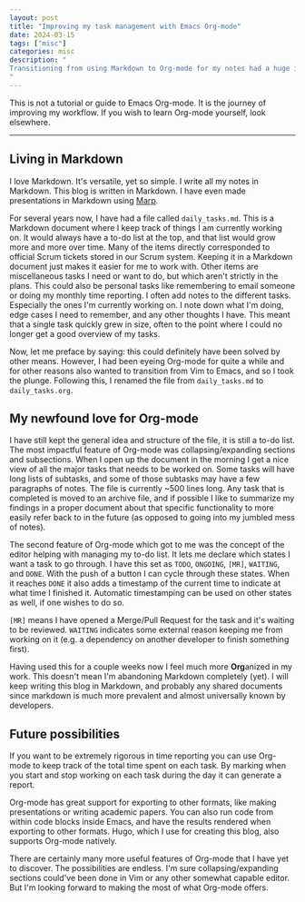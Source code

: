 ```yaml
---
layout: post
title: "Improving my task management with Emacs Org-mode"
date: 2024-03-15
tags: ["misc"]
categories: misc
description: "
Transitioning from using Markdown to Org-mode for my notes had a huge impact on my ability to keep track of my tasks
"
---
```


This is not a tutorial or guide to Emacs Org-mode. It is the journey
of improving my workflow. If you wish to learn Org-mode yourself,
look elsewhere.

---

## Living in Markdown

I love Markdown. It's versatile, yet so simple. I write all my notes
in Markdown. This blog is written in Markdown. I have even made
presentations in Markdown using
[Marp](https://github.com/marp-team/marp).

For several years now, I have had a file called `daily_tasks.md`. This
is a Markdown document where I keep track of things I am currently
working on. It would always have a to-do list at the top, and that
list would grow more and more over time. Many of the items directly
corresponded to official Scrum tickets stored in our Scrum system.
Keeping it in a Markdown document just makes it easier for me to work
with. Other items are miscellaneous tasks I need or want to do, but
which aren't strictly in the plans. This could also be personal tasks
like remembering to email someone or doing my monthly time reporting. I
often add notes to the different tasks. Especially the ones I'm
currently working on. I note down what I'm doing, edge cases I need to
remember, and any other thoughts I have. This meant that a single task
quickly grew in size, often to the point where I could no longer get a
good overview of my tasks.

Now, let me preface by saying: this could definitely have been solved
by other means. However, I had been eyeing Org-mode for quite a while
and for other reasons also wanted to transition from Vim to Emacs, and
so I took the plunge. Following this, I renamed the file from
`daily_tasks.md` to `daily_tasks.org`.


## My newfound love for Org-mode

I have still kept the general idea and structure of the file, it is
still a to-do list. The most impactful feature of Org-mode was
collapsing/expanding sections and subsections. When I open up the
document in the morning I get a nice view of all the major tasks that
needs to be worked on. Some tasks will have long lists of subtasks,
and some of those subtasks may have a few paragraphs of notes. The
file is currently ~500 lines long. Any task that is completed is moved
to an archive file, and if possible I like to summarize my findings in
a proper document about that specific functionality to more easily
refer back to in the future (as opposed to going into my jumbled mess
of notes).

The second feature of Org-mode which got to me was the concept of the
editor helping with managing my to-do list. It lets me declare which
states I want a task to go through. I have this set as `TODO`,
`ONGOING`, `[MR]`, `WAITING`, and `DONE`. With the push of a button I
can cycle through these states. When it reaches `DONE` it also adds a
timestamp of the current time to indicate at what time I finished
it. Automatic timestamping can be used on other states as well, if one
wishes to do so.

`[MR]` means I have opened a Merge/Pull Request for the task and it's
waiting to be reviewed. `WAITING` indicates some external reason
keeping me from working on it (e.g. a dependency on another developer
to finish something first).

Having used this for a couple weeks now I feel much more **Org**anized
in my work. This doesn't mean I'm abandoning Markdown completely
(yet). I will keep writing this blog in Markdown, and probably any
shared documents since markdown is much more prevalent and almost
universally known by developers.

## Future possibilities

If you want to be extremely rigorous in time reporting you can use
Org-mode to keep track of the total time spent on each task. By
marking when you start and stop working on each task during the day it
can generate a report.

Org-mode has great support for exporting to other formats, like making
presentations or writing academic papers. You can also run code from
within code blocks inside Emacs, and have the results rendered when
exporting to other formats. Hugo, which I use for creating this blog,
also supports Org-mode natively.

There are certainly many more useful features of Org-mode that I have
yet to discover. The possibilities are endless. I'm sure
collapsing/expanding sections could've been done in Vim or any other
somewhat capable editor. But I'm looking forward to making the most of
what Org-mode offers.
